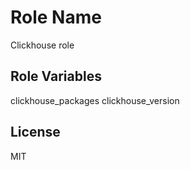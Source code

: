 Role Name
=========

Clickhouse role

Role Variables
--------------

clickhouse_packages
clickhouse_version

License
-------

MIT
